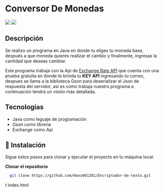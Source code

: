 # Conversor De Monedas

<p align="left">
  <img src="https://img.shields.io/badge/STATUS-%20CULMINADO-green">
  <img src="https://img.shields.io/badge/Release_date-September-blue">
</p>

## Descripción

Se realizo un programa en Java en donde tu eliges tu moneda base, después a que moneda quieres realizar el cambio y finalmente, ingresas la cantidad que deseas cambiar.

Este programa trabaja con la Api de [Exchange Rate API](https://www.exchangerate-api.com/docs/java-currency-api) que cuenta con una prueba gratuita en donde te brinda tu **KEY API** ingresando tu correo, despues se llama a la biblioteca Gson para deserializar el Json de respuesta del servidor, así es como trabaja nuestro
programa a continuación tendra un visión más detallada.

## Tecnologías 

* Java como leguaje de programación
* Gson como libreria
* Exchange como Api

 
## 🔌 Instalación

Sigue estos pasos para clonar y ejecutar el proyecto en tu máquina local:

 **Clonar el repositorio**
 ```bash
   git clone https://github.com/Hans061201/Encriptador-de-texto.git
```
t index.html
```
